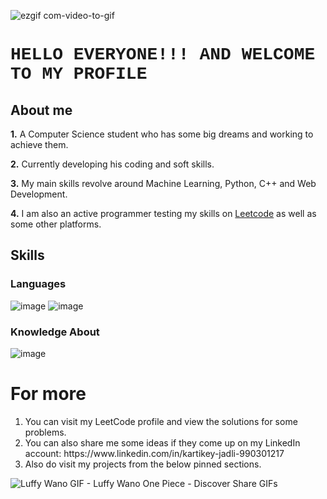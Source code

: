  
![ezgif com-video-to-gif](https://user-images.githubusercontent.com/96066261/219108667-2139873f-3ddb-4864-afa1-c687d976d923.gif)



<h1 style="font-family:courier;"> HELLO EVERYONE!!! AND WELCOME TO MY PROFILE </h1> 


## About me
**1.** A Computer Science student who has some big dreams and working to achieve them.

**2.** Currently developing his coding and soft skills.

**3.** My main skills revolve around Machine Learning, Python, C++ and Web Development.

**4.** I am also an active programmer testing my skills on [Leetcode](https://leetcode.com/Kartik1602/) as well as some other platforms.


## Skills

### Languages

![image](https://user-images.githubusercontent.com/96066261/219604216-33945bf3-2e44-40ce-936b-e14da3ca2cac.png)          ![image](https://user-images.githubusercontent.com/96066261/219604337-827a2bf1-ba3c-4be4-b4af-960fa63e5888.png)


### Knowledge About
![image](https://user-images.githubusercontent.com/96066261/219841866-133e3ef5-4c17-47c8-9910-f9201389a99b.png)


# For more 
<ol> 
 <li>You can visit my LeetCode profile and view the solutions for some problems.</li>
 <li>You can also share me some ideas if they come up on my LinkedIn account: https://www.linkedin.com/in/kartikey-jadli-990301217</li>
 <li>Also do visit my projects from the below pinned sections.</li>
</ol>

![Luffy Wano GIF - Luffy Wano One Piece - Discover   Share GIFs](https://user-images.githubusercontent.com/96066261/219843944-5a1e9250-ec3c-430c-8e03-65f1a53c1f00.gif)


